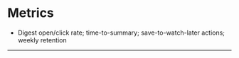 # Metrics
- Digest open/click rate; time-to-summary; save-to-watch-later actions; weekly retention

---
